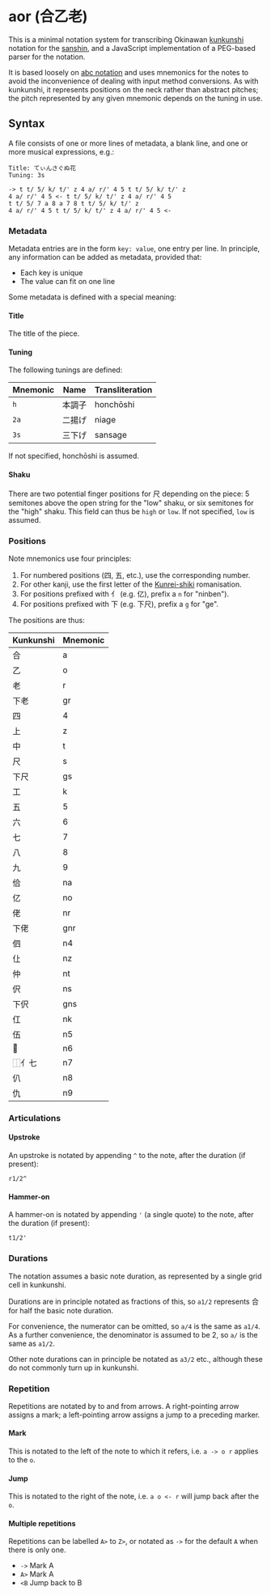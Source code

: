 # aor (合乙老)

This is a minimal notation system for transcribing Okinawan
[kunkunshi](https://en.wikipedia.org/wiki/Kunkunshi) notation for the
[sanshin](https://en.wikipedia.org/wiki/Sanshin), and a JavaScript
implementation of a PEG-based parser for the notation.

It is based loosely on [abc notation](http://abcnotation.com/) and uses
mnemonics for the notes to avoid the inconvenience of dealing with input
method conversions. As with kunkunshi, it represents positions on the
neck rather than abstract pitches; the pitch represented by any given
mnemonic depends on the tuning in use.

## Syntax

A file consists of one or more lines of metadata, a blank line, and one or more
musical expressions, e.g.:

    Title: てぃんさぐぬ花
    Tuning: 3s

    -> t t/ 5/ k/ t/' z 4 a/ r/' 4 5 t t/ 5/ k/ t/' z
    4 a/ r/' 4 5 <- t t/ 5/ k/ t/' z 4 a/ r/' 4 5
    t t/ 5/ 7 a 8 a 7 8 t t/ 5/ k/ t/' z
    4 a/ r/' 4 5 t t/ 5/ k/ t/' z 4 a/ r/' 4 5 <-

### Metadata

Metadata entries are in the form `key: value`, one entry per line.
In principle, any information can be added as metadata, provided that:

- Each key is unique
- The value can fit on one line

Some metadata is defined with a special meaning:

#### Title

The title of the piece.

#### Tuning

The following tunings are defined:

| Mnemonic | Name   | Transliteration |
|----------|--------|-----------------|
| `h`      | 本調子 | honchōshi       |
| `2a`     | 二揚げ | niage           |
| `3s`     | 三下げ | sansage         |

If not specified, honchōshi is assumed.

#### Shaku

There are two potential finger positions for 尺 depending on the piece: 5
semitones above the open string for the "low" shaku, or six semitones for the
"high" shaku. This field can thus be `high` or `low`. If not specified,
`low` is assumed.

### Positions

Note mnemonics use four principles:

1. For numbered positions (四, 五, etc.), use the corresponding number.
2. For other kanji, use the first letter of the
   [Kunrei-shiki](https://en.wikipedia.org/wiki/Kunrei-shiki_romanization\))
   romanisation.
3. For positions prefixed with 亻 (e.g. 亿), prefix a `n` for "ninben").
4. For positions prefixed with 下 (e.g. 下尺), prefix a `g` for "ge".

The positions are thus:

| Kunkunshi | Mnemonic |
|-----------|----------|
| 合        | a        |
| 乙        | o        |
| 老        | r        |
| 下老      | gr       |
| 四        | 4        |
| 上        | z        |
| 中        | t        |
| 尺        | s        |
| 下尺      | gs       |
| 工        | k        |
| 五        | 5        |
| 六        | 6        |
| 七        | 7        |
| 八        | 8        |
| 九        | 9        |
| 佮        | na       |
| 亿        | no       |
| 佬        | nr       |
| 下佬      | gnr      |
| 伵        | n4       |
| 仩        | nz       |
| 仲        | nt       |
| 伬        | ns       |
| 下伬      | gns      |
| 仜        | nk       |
| 伍        | n5       |
| 𠆾        | n6       |
| ⿰亻七    | n7       |
| 仈        | n8       |
| 仇        | n9       |

### Articulations

#### Upstroke

An upstroke is notated by appending `^` to the note, after the duration (if
present):

    r1/2^

#### Hammer-on

A hammer-on is notated by appending `'` (a single quote) to the note, after
the duration (if present):

    t1/2'

### Durations

The notation assumes a basic note duration, as represented by a single grid cell
in kunkunshi.

Durations are in principle notated as fractions of this, so `a1/2` represents
合 for half the basic note duration.

For convenience, the numerator can be omitted, so `a/4` is the same as `a1/4`.
As a further convenience, the denominator is assumed to be 2, so `a/` is the
same as `a1/2`.

Other note durations can in principle be notated as `a3/2` etc., although these
do not commonly turn up in kunkunshi.

### Repetition

Repetitions are notated by to and from arrows. A right-pointing arrow assigns
a mark; a left-pointing arrow assigns a jump to a preceding marker.

#### Mark

This is notated to the left of the note to which it refers, i.e. `a -> o r`
applies to the `o`.

#### Jump

This is notated to the right of the note, i.e. `a o <- r` will jump back after
the `o`.

#### Multiple repetitions

Repetitions can be labelled `A>` to `Z>`, or notated as `->` for the default
`A` when there is only one.

- `->` Mark A
- `A>` Mark A
- `<B` Jump back to B
